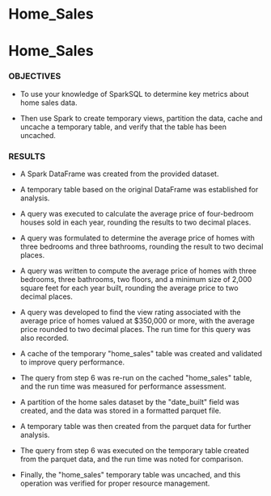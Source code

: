 # Home_Sales

# Home_Sales

### OBJECTIVES
- To use your knowledge of SparkSQL to determine key metrics about home sales data. 

- Then use Spark to create temporary views, partition the data, cache and uncache a temporary table, and verify that the table has been uncached.

### RESULTS

- A Spark DataFrame was created from the provided dataset.

- A temporary table based on the original DataFrame was established for analysis.

- A query was executed to calculate the average price of four-bedroom houses sold in each year, rounding the results to two decimal places.

- A query was formulated to determine the average price of homes with three bedrooms and three bathrooms, rounding the result to two decimal places.

- A query was written to compute the average price of homes with three bedrooms, three bathrooms, two floors, and a minimum size of 2,000 square feet for each year built, rounding the average price to two decimal places.

- A query was developed to find the view rating associated with the average price of homes valued at $350,000 or more, with the average price rounded to two decimal places. The run time for this query was also recorded.

- A cache of the temporary "home_sales" table was created and validated to improve query performance.

- The query from step 6 was re-run on the cached "home_sales" table, and the run time was measured for performance assessment.

- A partition of the home sales dataset by the "date_built" field was created, and the data was stored in a formatted parquet file.

- A temporary table was then created from the parquet data for further analysis.

- The query from step 6 was executed on the temporary table created from the parquet data, and the run time was noted for comparison.

- Finally, the "home_sales" temporary table was uncached, and this operation was verified for proper resource management.






